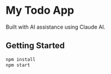 # My Todo App

Built with AI assistance using Claude AI.

## Getting Started

```bash
npm install
npm start
```